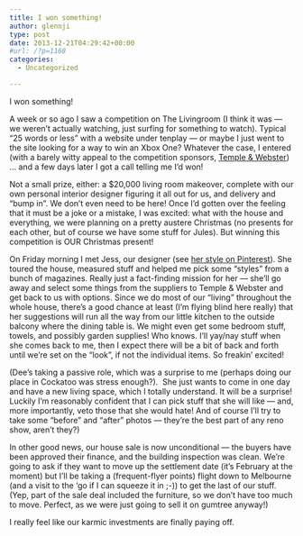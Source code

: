 ```yaml
---
title: I won something!
author: glennji
type: post
date: 2013-12-21T04:29:42+00:00
#url: /?p=1168
categories:
  - Uncategorized

---
```

I won something!
  
A week or so ago I saw a competition on The Livingroom (I think it was &#8212; we weren&#8217;t actually watching, just surfing for something to watch). Typical &#8220;25 words or less&#8221; with a website under tenplay &#8212; or maybe I just went to the site looking for a way to win an Xbox One? Whatever the case, I entered (with a barely witty appeal to the competition sponsors, [Temple & Webster][1]) &#8230; and a few days later I got a call telling me I&#8217;d won!
  
Not a small prize, either: a $20,000 living room makeover, complete with our own personal interior designer figuring it all out for us, and delivery and &#8220;bump in&#8221;. We don&#8217;t even need to be here! Once I&#8217;d gotten over the feeling that it must be a joke or a mistake, I was excited: what with the house and everything, we were planning on a pretty austere Christmas (no presents for each other, but of course we have some stuff for Jules). But winning this competition is OUR Christmas present!
  
On Friday morning I met Jess, our designer (see [her style on Pinterest][2]). She toured the house, measured stuff and helped me pick some &#8220;styles&#8221; from a bunch of magazines. Really just a fact-finding mission for her &#8212; she&#8217;ll go away and select some things from the suppliers to Temple & Webster and get back to us with options. Since we do most of our &#8220;living&#8221; throughout the whole house, there&#8217;s a good chance at least (I&#8217;m flying blind here really) that her suggestions will run all the way from our little kitchen to the outside balcony where the dining table is. We might even get some bedroom stuff, towels, and possibly garden supplies! Who knows. I&#8217;ll yay/nay stuff when she comes back to me, then I expect there will be a bit of back and forth until we&#8217;re set on the &#8220;look&#8221;, if not the individual items. So freakin&#8217; excited!
  
(Dee&#8217;s taking a passive role, which was a surprise to me (perhaps doing our place in Cockatoo was stress enough?).  She just wants to come in one day and have a new living space, which I totally understand. It will be a surprise! Luckily I&#8217;m reasonably confident that I can pick stuff that she will like &#8212; and, more importantly, veto those that she would hate! And of course I&#8217;ll try to take some &#8220;before&#8221; and &#8220;after&#8221; photos &#8212; they&#8217;re the best part of any reno show, aren&#8217;t they?)
  
In other good news, our house sale is now unconditional &#8212; the buyers have been approved their finance, and the building inspection was clean. We&#8217;re going to ask if they want to move up the settlement date (it&#8217;s February at the moment) but I&#8217;ll be taking a (frequent-flyer points) flight down to Melbourne (and a visit to the &#8216;go if I can squeeze it in ;-)) to get the last of our stuff. (Yep, part of the sale deal included the furniture, so we don&#8217;t have too much to move. Perfect, as we were just going to sell it on gumtree anyway!)
  
I really feel like our karmic investments are finally paying off.

 [1]: http://www.templeandwebster.com.au/
 [2]: https://www.pinterest.com/templewebster/jessica-bellef-s-style/
